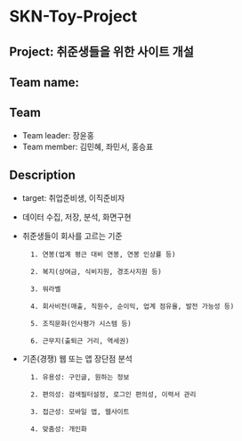 # SKN-Toy-Project

## Project: 취준생들을 위한 사이트 개설

## Team name: 

## Team
- Team leader: 장윤홍
- Team member: 김민혜, 좌민서, 홍승표

## Description

- target: 취업준비생, 이직준비자

- 데이터 수집, 저장, 분석, 화면구현

- 취준생들이 회사를 고르는 기준

        1. 연봉(업계 평근 대비 연봉, 연봉 인상률 등)
    
        2. 복지(상여금, 식비지원, 경조사지원 등)
    
        3. 워라벨
    
        4. 회사비전(매출, 직원수, 순이익, 업계 점유율, 발전 가능성 등)
    
        5. 조직문화(인사평가 시스템 등)

        6. 근무지(출퇴근 거리, 역세권)

- 기존(경쟁) 웹 또는 앱 장단점 분석

        1. 유용성: 구인글, 원하는 정보

        2. 편의성: 검색필터설정, 로그인 편의성, 이력서 관리

        3. 접근성: 모바일 앱, 웹사이트
        
        4. 맞춤성: 개인화
